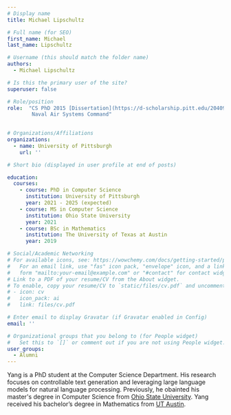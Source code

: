 ```yaml
---
# Display name
title: Michael Lipschultz

# Full name (for SEO)
first_name: Michael
last_name: Lipschultz

# Username (this should match the folder name)
authors:
  - Michael Lipschultz

# Is this the primary user of the site?
superuser: false

# Role/position
role:  "CS PhD 2015 [Dissertation](https://d-scholarship.pitt.edu/20409/) -->
        Naval Air Systems Command"
  

# Organizations/Affiliations
organizations:
  - name: University of Pittsburgh
    url: ''

# Short bio (displayed in user profile at end of posts)

education:
  courses:
    - course: PhD in Computer Science
      institution: University of Pittsburgh
      year: 2021 - 2025 (expected)
    - course: MS in Computer Science
      institution: Ohio State University
      year: 2021
    - course: BSc in Mathematics
      institution: The University of Texas at Austin
      year: 2019

# Social/Academic Networking
# For available icons, see: https://wowchemy.com/docs/getting-started/page-builder/#icons
#   For an email link, use "fas" icon pack, "envelope" icon, and a link in the
#   form "mailto:your-email@example.com" or "#contact" for contact widget.
# Link to a PDF of your resume/CV from the About widget.
# To enable, copy your resume/CV to `static/files/cv.pdf` and uncomment the lines below.
# - icon: cv
#   icon_pack: ai
#   link: files/cv.pdf

# Enter email to display Gravatar (if Gravatar enabled in Config)
email: ''

# Organizational groups that you belong to (for People widget)
#   Set this to `[]` or comment out if you are not using People widget.
user_groups:
  - Alumni
---
```

Yang is a PhD student at the Computer Science Department. His research focuses on controllable text generation and leveraging large language models for natural language processing. Previously, he obainted his master's degree in Computer Science from [Ohio State University]([http://www.https://www.osu.edu/](https://www.osu.edu/)). Yang received his bachelor’s degree in Mathematics from [UT Austin](https://www.utexas.edu).
